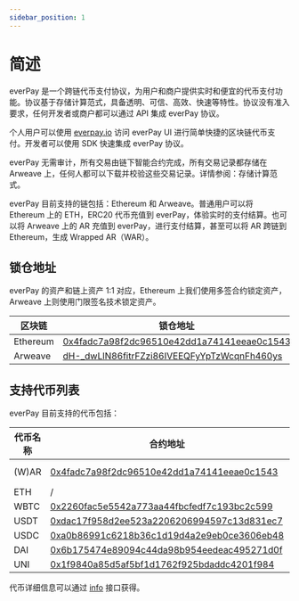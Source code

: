 ```yaml
---
sidebar_position: 1
---
```


# 简述

everPay 是一个跨链代币支付协议，为用户和商户提供实时和便宜的代币支付功能。协议基于存储计算范式，具备透明、可信、高效、快速等特性。协议没有准入要求，任何开发者或商户都可以通过 API 集成 everPay 协议。

个人用户可以使用 [everpay.io](https://everpay.io) 访问 everPay UI 进行简单快捷的区块链代币支付。开发者可以使用 SDK 快速集成 everPay 协议。

everPay 无需审计，所有交易由链下智能合约完成，所有交易记录都存储在 Arweave 上，任何人都可以下载并校验这些交易记录。详情参阅：存储计算范式。

everPay 目前支持的链包括：Ethereum 和 Arweave。普通用户可以将 Ethereum 上的 ETH，ERC20 代币充值到 everPay，体验实时的支付结算。也可以将 Arweave 上的 AR 充值到 everPay，进行支付结算，甚至可以将 AR 跨链到 Ethereum，生成 Wrapped AR（WAR）。


## 锁仓地址

everPay 的资产和链上资产 1:1 对应，Ethereum 上我们使用多签合约锁定资产，Arweave 上则使用门限签名技术锁定资产。

| 区块链 | 锁仓地址                                   |
| -------- | ------------------------------------------ |
| Ethereum | [0x4fadc7a98f2dc96510e42dd1a74141eeae0c1543](https://etherscan.io/address/0x38741a69785e84399fcf7c5ad61d572f7ecb1dab) |
| Arweave  | [dH-_dwLlN86fitrFZzi86IVEEQFyYpTzWcqnFh460ys](https://viewblock.io/arweave/address/dH-_dwLlN86fitrFZzi86IVEEQFyYpTzWcqnFh460ys)|

## 支持代币列表

everPay 目前支持的代币包括：

| 代币名称 | 合约地址                                   | 支持的链          |
| -------- | ------------------------------------------ | ----------------- |
| (W)AR    | [0x4fadc7a98f2dc96510e42dd1a74141eeae0c1543](https://etherscan.io/address/0x4fadc7a98f2dc96510e42dd1a74141eeae0c1543) | arweave, ethereum |
| ETH      | /                                          | ethereum          |
| WBTC     | [0x2260fac5e5542a773aa44fbcfedf7c193bc2c599](https://etherscan.io/address/0x2260fac5e5542a773aa44fbcfedf7c193bc2c599) | ethereum          |
| USDT     | [0xdac17f958d2ee523a2206206994597c13d831ec7](https://etherscan.io/address/0xdac17f958d2ee523a2206206994597c13d831ec7) | ethereum          |
| USDC     | [0xa0b86991c6218b36c1d19d4a2e9eb0ce3606eb48](https://etherscan.io/address/0xa0b86991c6218b36c1d19d4a2e9eb0ce3606eb48) | ethereum          |
| DAI      | [0x6b175474e89094c44da98b954eedeac495271d0f](https://etherscan.io/address/0x6b175474e89094c44da98b954eedeac495271d0f) | ethereum          |
| UNI      | [0x1f9840a85d5af5bf1d1762f925bdaddc4201f984](https://etherscan.io/address/0x1f9840a85d5af5bf1d1762f925bdaddc4201f984) | ethereum          |

代币详细信息可以通过 [info](../../sdk/server-api/basic-api/info) 接口获得。

<!-- 本教程详细介绍 everPay 实现机制，以及充值、提现、转账具体的细节，开发者可以通过本教程对 everPay 有一个完整且清晰的认识，方便进行 everPay 的集成。 -->